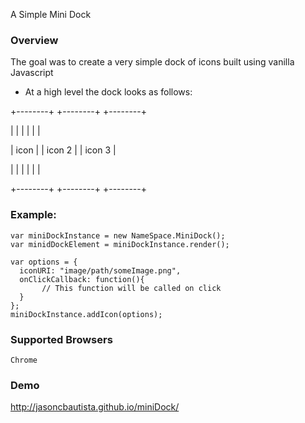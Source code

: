 A Simple Mini Dock


### Overview
The goal was to create a very simple dock of icons built using vanilla Javascript


 * At a high level the dock looks as follows:

+--------+ +--------+ +--------+

|        | |        | |        |

|  icon  | | icon 2 | | icon 3 |

|        | |        | |        |

+--------+ +--------+ +--------+

### Example:

    var miniDockInstance = new NameSpace.MiniDock();
    var minidDockElement = miniDockInstance.render();

    var options = {
      iconURI: "image/path/someImage.png",
      onClickCallback: function(){
           // This function will be called on click
      }
    };
    miniDockInstance.addIcon(options);




### Supported Browsers
    Chrome


### Demo
   http://jasoncbautista.github.io/miniDock/
